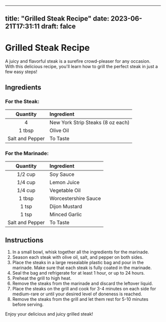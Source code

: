 
---
title: "Grilled Steak Recipe"
date: 2023-06-21T17:31:11
draft: falce
---

# Grilled Steak Recipe

A juicy and flavorful steak is a surefire crowd-pleaser for any occasion. With this delicious recipe, you'll learn how to grill the perfect steak in just a few easy steps!

## Ingredients
### For the Steak:
| Quantity | Ingredient |
| :--------: | :--------- |
| 4 | New York Strip Steaks (8 oz each) |
| 1 tbsp | Olive Oil |
| Salt and Pepper | To Taste |

### For the Marinade:
| Quantity | Ingredient |
| :--------: | :--------- |
| 1/2 cup | Soy Sauce |
| 1/4 cup | Lemon Juice |
| 1/4 cup | Vegetable Oil |
| 1 tbsp | Worcestershire Sauce |
| 1 tsp | Dijon Mustard |
| 1 tsp | Minced Garlic |
| Salt and Pepper | To Taste |

## Instructions
1. In a small bowl, whisk together all the ingredients for the marinade.
2. Season each steak with olive oil, salt, and pepper on both sides.
3. Place the steaks in a large resealable plastic bag and pour in the marinade. Make sure that each steak is fully coated in the marinade.
4. Seal the bag and refrigerate for at least 1 hour, or up to 24 hours.
5. Preheat the grill to high heat.
6. Remove the steaks from the marinade and discard the leftover liquid.
7. Place the steaks on the grill and cook for 3-4 minutes on each side for medium-rare or until your desired level of doneness is reached.
8. Remove the steaks from the grill and let them rest for 5-10 minutes before serving.

Enjoy your delicious and juicy grilled steak!
